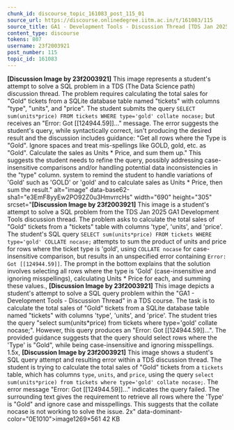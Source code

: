 ```yaml
---
chunk_id: discourse_topic_161083_post_115_01
source_url: https://discourse.onlinedegree.iitm.ac.in/t/161083/115
source_title: GA1 - Development Tools - Discussion Thread [TDS Jan 2025]
content_type: discourse
tokens: 807
username: 23f2003921
post_number: 115
topic_id: 161083
---
```


**[Discussion Image by 23f2003921]** This image represents a student's attempt to solve a SQL problem in a TDS (The Data Science path) discussion thread. The problem requires calculating the total sales for "Gold" tickets from a SQLite database table named "tickets" with columns "type", "units", and "price". The student submits the query `SELECT sum(units*price) FROM tickets WHERE type='gold' collate nocase;` but receives an "Error: Got [[124944.59]]..." message. The error suggests the student's query, while syntactically correct, isn't producing the desired result and the discussion includes guidance: "Get all rows where the Type is "Gold". Ignore spaces and treat mis-spellings like GOLD, gold, etc. as "Gold". Calculate the sales as Units * Price, and sum them up." This suggests the student needs to refine the query, possibly addressing case-insensitive comparisons and/or handling potential data inconsistencies in the "type" column. system to remind the student to handle variations of 'Gold' such as 'GOLD' or 'gold' and to calculate sales as Units * Price, then sum the result." alt="image" data-base62-sha1="e3EmF8yyEw2PO92Z0u3HmvrrcHs" width="690" height="305" srcset="**[Discussion Image by 23f2003921]** This image is a student's attempt to solve a SQL problem from the TDS Jan 2025 GA1 Development Tools discussion thread. The problem asks to calculate the total sales of "Gold" tickets from a "tickets" table with columns 'type', 'units', and 'price'. The student's SQL query `SELECT sum(units*price) FROM tickets WHERE type='gold' COLLATE nocase;` attempts to sum the product of units and price for rows where the ticket type is 'gold', using `COLLATE nocase` for case-insensitive comparison, but results in an unspecified error containing `Error: Got [[124944.59]]`. The prompt in the bottom explains that the solution involves selecting all rows where the type is 'Gold' (case-insensitive and ignoring misspellings), calculating Units * Price for each, and summing these values., **[Discussion Image by 23f2003921]** This image depicts a student's attempt to solve a SQL query problem within the "GA1 - Development Tools - Discussion Thread" in a TDS course. The task is to calculate the total sales of "Gold" tickets from a SQLite database table named "tickets" with columns 'type', 'units', and 'price'. The student tries the query "select sum(units*price) from tickets where type='gold' collate nocase;". However, this query produces an "Error: Got [[124944.59]]...". The provided guidance suggests that the query should select rows where the 'Type' is "Gold", while being case-insensitive and ignoring misspellings. 1.5x, **[Discussion Image by 23f2003921]** This image shows a student's SQL query attempt and resulting error within a TDS discussion thread. The student is trying to calculate the total sales of "Gold" tickets from a `tickets` table, which has columns `type`, `units`, and `price`, using the query `select sum(units*price) from tickets where type='gold' collate nocase;`. The error message "Error: Got [[124944.59]]..." indicates the query failed. The surrounding text gives the requirement to retrieve all rows where the 'Type' is "Gold" and ignore case and misspellings. This suggests that the collate nocase is not working to solve the issue. 2x" data-dominant-color="0E1010">image1269×561 42 KB
